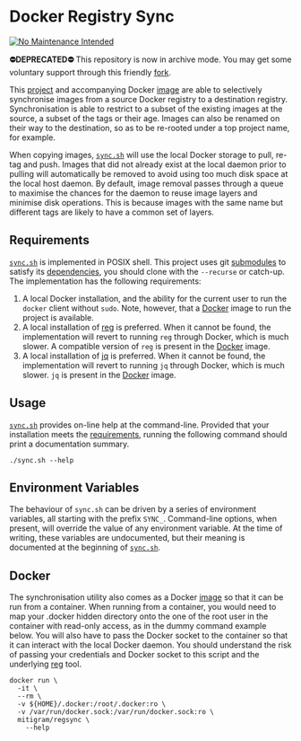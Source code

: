 # Docker Registry Sync

[![No Maintenance Intended](http://unmaintained.tech/badge.svg)](http://unmaintained.tech/)

**⛔️DEPRECATED⛔️** This repository is now in archive mode. You may get some
voluntary support through this friendly [fork].

This [project] and accompanying Docker [image] are able to selectively
synchronise images from a source Docker registry to a destination registry.
Synchronisation is able to restrict to a subset of the existing images at the
source, a subset of the tags or their age. Images can also be renamed on their
way to the destination, so as to be re-rooted under a top project name, for
example.

When copying images, [`sync.sh`](./sync.sh) will use the local Docker storage to
pull, re-tag and push. Images that did not already exist at the local daemon
prior to pulling will automatically be removed to avoid using too much disk
space at the local host daemon. By default, image removal passes through a queue
to maximise the chances for the daemon to reuse image layers and minimise disk
operations. This is because images with the same name but different tags are
likely to have a common set of layers.

  [project]: https://github.com/Mitigram/regsync
  [image]: https://hub.docker.com/r/mitigram/regsync
  [fork]: https://github.com/efrecon/regsync

## Requirements

[`sync.sh`](./sync.sh) is implemented in POSIX shell. This project uses git
[submodules] to satisfy its [dependencies][mg.sh], you should clone with the
`--recurse` or catch-up. The implementation has the following requirements:

1. A local Docker installation, and the ability for the current user to run the
   `docker` client without `sudo`. Note, however, that a [Docker](#docker) image
   to run the project is available.
2. A local installation of [reg] is preferred. When it cannot be found, the
   implementation will revert to running `reg` through Docker, which is much
   slower. A compatible version of `reg` is present in the [Docker](#docker)
   image.
3. A local installation of [jq] is preferred. When it cannot be found, the
   implementation will revert to running `jq` through Docker, which is much
   slower. `jq` is present in the [Docker](#docker) image.

  [submodules]: https://git-scm.com/book/en/v2/Git-Tools-Submodules
  [mg.sh]: https://github.com/Mitigram/mg.sh
  [reg]: https://github.com/genuinetools/reg
  [jq]: https://github.com/stedolan/jq

## Usage

[`sync.sh`](./sync.sh) provides on-line help at the command-line. Provided that
your installation meets the [requirements](#requirements), running the following
command should print a documentation summary.

```shell
./sync.sh --help
```

## Environment Variables

The behaviour of `sync.sh` can be driven by a series of environment variables,
all starting with the prefix `SYNC_`. Command-line options, when present, will
override the value of any environment variable. At the time of writing, these
variables are undocumented, but their meaning is documented at the beginning of
[`sync.sh`](./sync.sh).

## Docker

The synchronisation utility also comes as a Docker [image] so that it can be run
from a container. When running from a container, you would need to map your
.docker hidden directory onto the one of the root user in the container with
read-only access, as in the dummy command example below. You will also have to
pass the Docker socket to the container so that it can interact with the local
Docker daemon. You should understand the risk of passing your credentials and
Docker socket to this script and the underlying [reg] tool.

```shell
docker run \
  -it \
  --rm \
  -v ${HOME}/.docker:/root/.docker:ro \
  -v /var/run/docker.sock:/var/run/docker.sock:ro \
  mitigram/regsync \
    --help
```
